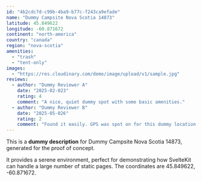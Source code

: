 ```yaml
---
id: "4b2cdc7d-c99b-4ba9-b77c-f243ca9efade"
name: "Dummy Campsite Nova Scotia 14873"
latitude: 45.849622
longitude: -60.871672
continent: "north-america"
country: "canada"
region: "nova-scotia"
amenities:
  - "trash"
  - "tent-only"
images:
  - "https://res.cloudinary.com/demo/image/upload/v1/sample.jpg"
reviews:
  - author: "Dummy Reviewer A"
    date: "2025-02-023"
    rating: 4
    comment: "A nice, quiet dummy spot with some basic amenities."
  - author: "Dummy Reviewer B"
    date: "2025-05-026"
    rating: 2
    comment: "Found it easily. GPS was spot on for this dummy location."
---
```


This is a **dummy description** for Dummy Campsite Nova Scotia 14873, generated for the proof of concept.

It provides a serene environment, perfect for demonstrating how SvelteKit can handle a large number of static pages. The coordinates are 45.849622, -60.871672.
